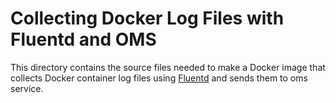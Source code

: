 # Collecting Docker Log Files with Fluentd and OMS
This directory contains the source files needed to make a Docker image
that collects Docker container log files using [Fluentd](http://www.fluentd.org/)
and sends them to oms service.
